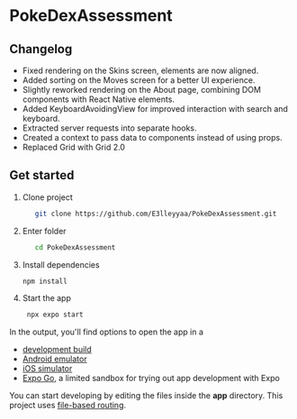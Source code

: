 # PokeDexAssessment

## Changelog
- Fixed rendering on the Skins screen, elements are now aligned.
- Added sorting on the Moves screen for a better UI experience.
- Slightly reworked rendering on the About page, combining DOM components with React Native elements.
- Added KeyboardAvoidingView for improved interaction with search and keyboard.
- Extracted server requests into separate hooks.
- Created a context to pass data to components instead of using props.
- Replaced Grid with Grid 2.0


## Get started
1. Clone project

   ```bash
      git clone https://github.com/E3lleyyaa/PokeDexAssessment.git
      ```
2. Enter folder
   ```bash
      cd PokeDexAssessment
      ```
3. Install dependencies

   ```bash
   npm install
   ```

4. Start the app

   ```bash
    npx expo start
   ```

In the output, you'll find options to open the app in a

- [development build](https://docs.expo.dev/develop/development-builds/introduction/)
- [Android emulator](https://docs.expo.dev/workflow/android-studio-emulator/)
- [iOS simulator](https://docs.expo.dev/workflow/ios-simulator/)
- [Expo Go](https://expo.dev/go), a limited sandbox for trying out app development with Expo

You can start developing by editing the files inside the **app** directory. This project uses [file-based routing](https://docs.expo.dev/router/introduction).
